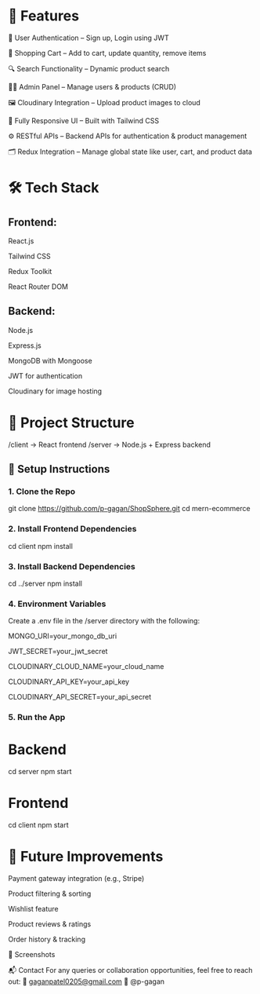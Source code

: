 # 🚀 Features

🔐 User Authentication – Sign up, Login using JWT

🛒 Shopping Cart – Add to cart, update quantity, remove items

🔍 Search Functionality – Dynamic product search

🧑‍💼 Admin Panel – Manage users & products (CRUD)

🖼️ Cloudinary Integration – Upload product images to cloud

📱 Fully Responsive UI – Built with Tailwind CSS

⚙️ RESTful APIs – Backend APIs for authentication & product management

🗂️ Redux Integration – Manage global state like user, cart, and product data

# 🛠️ Tech Stack

## Frontend:

React.js

Tailwind CSS

Redux Toolkit

React Router DOM

## Backend:

Node.js

Express.js

MongoDB with Mongoose

JWT for authentication

Cloudinary for image hosting

# 📂 Project Structure

/client     → React frontend
/server     → Node.js + Express backend

## 🔧 Setup Instructions
### 1. Clone the Repo

git clone https://github.com/p-gagan/ShopSphere.git
cd mern-ecommerce

### 2. Install Frontend Dependencies

cd client
npm install

### 3. Install Backend Dependencies

cd ../server
npm install

### 4. Environment Variables

Create a .env file in the /server directory with the following:

MONGO_URI=your_mongo_db_uri

JWT_SECRET=your_jwt_secret

CLOUDINARY_CLOUD_NAME=your_cloud_name

CLOUDINARY_API_KEY=your_api_key

CLOUDINARY_API_SECRET=your_api_secret

### 5. Run the App

# Backend
cd server
npm start

# Frontend
cd client
npm start

# 🧪 Future Improvements
Payment gateway integration (e.g., Stripe)

Product filtering & sorting

Wishlist feature

Product reviews & ratings

Order history & tracking

📸 Screenshots


📬 Contact
For any queries or collaboration opportunities, feel free to reach out:
📧 gaganpatel0205@gmail.com
🔗 @p-gagan

